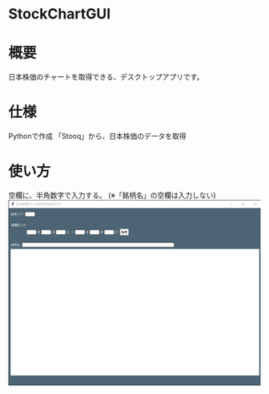 # StockChartGUI

# 概要
日本株価のチャートを取得できる、デスクトップアプリです。

# 仕様
Pythonで作成
「Stooq」から、日本株価のデータを取得

# 使い方
空欄に、半角数字で入力する。
(※「銘柄名」の空欄は入力しない)
![画像名](stockchartgui_1.png)
